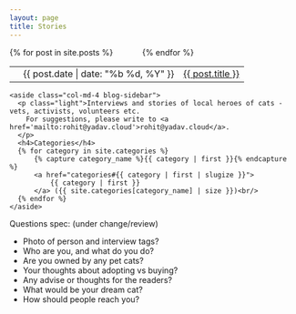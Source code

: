 ```yaml
---
layout: page
title: Stories
---
```


<div role="main" class="container">
  <div class="row">
    <div class="col-md-8 blog-main">
      <table class="table table-hover">
        <thead>
        </thead>
        <tbody>
        {% for post in site.posts %}
          <tr>
           <td></td>
           <td class="light">{{ post.date | date: "%b %d, %Y" }} </td>
           <td class="title"><a href="{{ post.url | prepend: site.baseurl }}">{{ post.title }}</a></td>
          </tr>
        {% endfor %}
        </tbody>
      </table>
    </div>

    <aside class="col-md-4 blog-sidebar">
      <p class="light">Interviews and stories of local heroes of cats - vets, activists, volunteers etc.
        For suggestions, please write to <a href='mailto:rohit@yadav.cloud'>rohit@yadav.cloud</a>.
      </p>
      <h4>Categories</h4>
      {% for category in site.categories %}
          {% capture category_name %}{{ category | first }}{% endcapture %}
          <a href="categories#{{ category | first | slugize }}">
              {{ category | first }}
          </a> ({{ site.categories[category_name] | size }})<br/>
      {% endfor %}
    </aside>
  </div>
</div>

Questions spec: (under change/review)
- Photo of person and interview tags?
- Who are you, and what do you do?
- Are you owned by any pet cats?
- Your thoughts about adopting vs buying?
- Any advise or thoughts for the readers?
- What would be your dream cat?
- How should people reach you?

